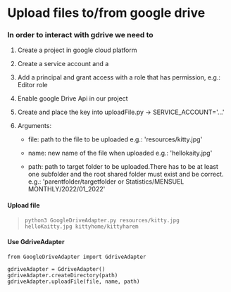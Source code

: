 # __Upload files to/from google drive__

### In order to interact with gdrive we need to 
1. Create a project in google cloud platform
123. Create a service account and a 
312. Add a principal and grant access with a role that has permission, e.g.: Editor role
132. Enable google Drive Api in our project
321. Create and place the key into uploadFile.py -> SERVICE_ACCOUNT='...'
123. Arguments:   

        - file: path to the file to be uploaded e.g.: 'resources/kitty.jpg' 

        - name: new name of the file when uploaded e.g.: 'hellokaity.jpg'

        -  path: path to target folder to be uploaded.There has to be at least one subfolder and the root shared folder must exist and be correct. e.g.: 'parentfolder/targetfolder or Statistics/MENSUEL MONTHLY/2022/01_2022'
    




#### Upload file  
> `python3 GoogleDriveAdapter.py resources/kitty.jpg helloKaitty.jpg kittyhome/kittyharem`

#### Use GdriveAdapter
    from GoogleDriveAdapter import GdriveAdapter

    gdriveAdapter = GdriveAdapter()
    gdriveAdapter.createDirectory(path)
    gdriveAdapter.uploadFile(file, name, path)
    